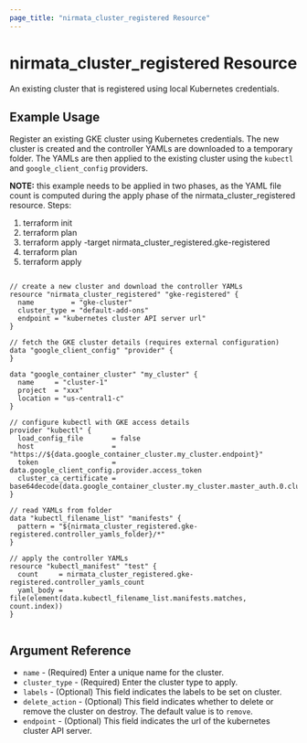 ```yaml
---
page_title: "nirmata_cluster_registered Resource"
---
```


# nirmata_cluster_registered Resource

An existing cluster that is registered using local Kubernetes credentials.

## Example Usage

Register an existing GKE cluster using Kubernetes credentials. The new cluster is created and the controller YAMLs are downloaded to a temporary folder. The YAMLs are then applied to the existing cluster using the `kubectl` and `google_client_config` providers.

**NOTE:** this example needs to be applied in two phases, as the YAML file count is computed during the apply phase of the nirmata_cluster_registered resource. Steps:
1. terraform init
2. terraform plan 
3. terraform apply -target nirmata_cluster_registered.gke-registered
4. terraform plan
5. terraform apply

```hcl

// create a new cluster and download the controller YAMLs
resource "nirmata_cluster_registered" "gke-registered" {
  name         = "gke-cluster"
  cluster_type = "default-add-ons"
  endpoint = "kubernetes cluster API server url"
}

// fetch the GKE cluster details (requires external configuration)
data "google_client_config" "provider" {
}

data "google_container_cluster" "my_cluster" {
  name     = "cluster-1"
  project  = "xxx"
  location = "us-central1-c"
}

// configure kubectl with GKE access details
provider "kubectl" {
  load_config_file       = false
  host                   = "https://${data.google_container_cluster.my_cluster.endpoint}"
  token                  = data.google_client_config.provider.access_token
  cluster_ca_certificate = base64decode(data.google_container_cluster.my_cluster.master_auth.0.cluster_ca_certificate)
}

// read YAMLs from folder
data "kubectl_filename_list" "manifests" {
  pattern = "${nirmata_cluster_registered.gke-registered.controller_yamls_folder}/*"
}

// apply the controller YAMLs
resource "kubectl_manifest" "test" {
  count     = nirmata_cluster_registered.gke-registered.controller_yamls_count
  yaml_body = file(element(data.kubectl_filename_list.manifests.matches, count.index))
}


```

## Argument Reference

* `name` - (Required) Enter a unique name for the cluster.
* `cluster_type` - (Required) Enter the cluster type to apply.
* `labels` - (Optional) This field indicates the labels to be set on cluster.
* `delete_action` - (Optional) This field indicates whether to delete or remove the cluster on destroy. The default value is to `remove`.
* `endpoint` - (Optional) This field indicates the url of the kubernetes cluster API server.
